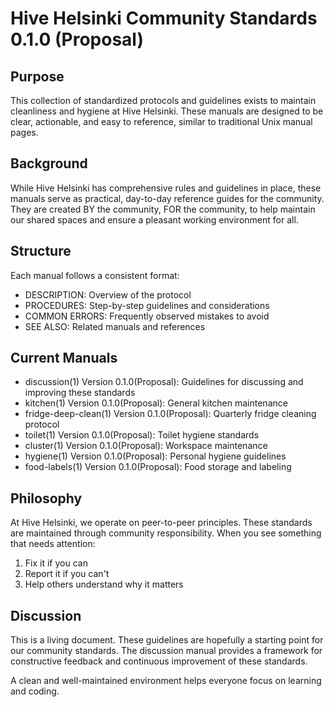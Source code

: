 # Hive Helsinki Community Standards 0.1.0 (Proposal)

## Purpose
This collection of standardized protocols and guidelines exists to maintain cleanliness and hygiene at Hive Helsinki. These manuals are designed to be clear, actionable, and easy to reference, similar to traditional Unix manual pages.

## Background
While Hive Helsinki has comprehensive rules and guidelines in place, these manuals serve as practical, day-to-day reference guides for the community. They are created BY the community, FOR the community, to help maintain our shared spaces and ensure a pleasant working environment for all.

## Structure
Each manual follows a consistent format:
- DESCRIPTION: Overview of the protocol
- PROCEDURES: Step-by-step guidelines and considerations
- COMMON ERRORS: Frequently observed mistakes to avoid
- SEE ALSO: Related manuals and references

## Current Manuals
- discussion(1) Version 0.1.0(Proposal): Guidelines for discussing and improving these standards
- kitchen(1) Version 0.1.0(Proposal): General kitchen maintenance
- fridge-deep-clean(1) Version 0.1.0(Proposal): Quarterly fridge cleaning protocol
- toilet(1) Version 0.1.0(Proposal): Toilet hygiene standards
- cluster(1) Version 0.1.0(Proposal): Workspace maintenance
- hygiene(1) Version 0.1.0(Proposal): Personal hygiene guidelines
- food-labels(1) Version 0.1.0(Proposal): Food storage and labeling


## Philosophy
At Hive Helsinki, we operate on peer-to-peer principles. These standards are maintained through community responsibility. When you see something that needs attention:
1. Fix it if you can
2. Report it if you can't
3. Help others understand why it matters

## Discussion
This is a living document. These guidelines are hopefully a starting point for our community standards. The discussion manual provides a framework for constructive feedback and continuous improvement of these standards.

A clean and well-maintained environment helps everyone focus on learning and coding.
